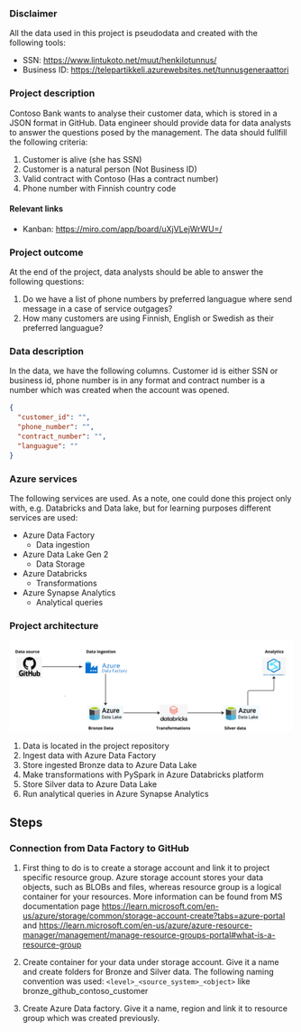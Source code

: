 ### Disclaimer
All the data used in this project is pseudodata and created with the following tools:
- SSN: https://www.lintukoto.net/muut/henkilotunnus/
- Business ID: https://telepartikkeli.azurewebsites.net/tunnusgeneraattori

### Project description

Contoso Bank wants to analyse their customer data, which is stored in a JSON format in GitHub. Data engineer should provide data for data analysts to answer the questions posed by the management. The data should fullfill the following criteria: 
1. Customer is alive (she has SSN)
2. Customer is a natural person (Not Business ID)
3. Valid contract with Contoso (Has a contract number)
4. Phone number with Finnish country code

#### Relevant links
- Kanban: https://miro.com/app/board/uXjVLejWrWU=/

### Project outcome
At the end of the project, data analysts should be able to answer the following questions: 
1. Do we have a list of phone numbers by preferred languague where send message in a case of service outgages? 
2. How many customers are using Finnish, English or Swedish as their preferred languague?

### Data description
In the data, we have the following columns. Customer id is either SSN or business id, phone number is in any format and contract number is a number which was created when the account was opened. 
```json
{
  "customer_id": "",
  "phone_number": "",
  "contract_number": "",
  "languague": ""
}
```

### Azure services
The following services are used. As a note, one could done this project only with, e.g. Databricks and Data lake, but for learning purposes different services are used: 
- Azure Data Factory
  - Data ingestion
- Azure Data Lake Gen 2
  - Data Storage
- Azure Databricks
  - Transformations
- Azure Synapse Analytics
  - Analytical queries

### Project architecture

![Architecture Diagram](res/azure_de_project_architecture.jpg)

1. Data is located in the project repository
2. Ingest data with Azure Data Factory
3. Store ingested Bronze data to Azure Data Lake
4. Make transformations with PySpark in Azure Databricks platform
5. Store Silver data to Azure Data Lake
6. Run analytical queries in Azure Synapse Analytics

## Steps

### Connection from Data Factory to GitHub
1. First thing to do is to create a storage account and link it to project specific resource group. Azure storage account stores your data objects, such as BLOBs and files, whereas resource group is a logical container for your resources. More information can be found from MS documentation page https://learn.microsoft.com/en-us/azure/storage/common/storage-account-create?tabs=azure-portal and https://learn.microsoft.com/en-us/azure/azure-resource-manager/management/manage-resource-groups-portal#what-is-a-resource-group

2. Create container for your data under storage account. Give it a name and create folders for Bronze and Silver data. The following naming convention was used: `<level>_<source_system>_<object>` like bronze_github_contoso_customer

3. Create Azure Data factory. Give it a name, region and link it to resource group which was created previously. 